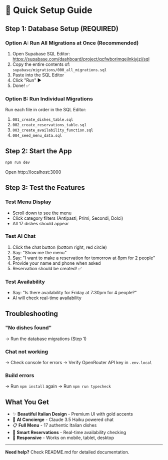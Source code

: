 # 🚀 Quick Setup Guide

## Step 1: Database Setup (REQUIRED)

### Option A: Run All Migrations at Once (Recommended)

1. Open Supabase SQL Editor: https://supabase.com/dashboard/project/qcfwborimqejlnkjyjzi/sql
2. Copy the entire contents of: `supabase/migrations/000_all_migrations.sql`
3. Paste into the SQL Editor
4. Click "Run" ▶️
5. Done! ✅

### Option B: Run Individual Migrations

Run each file in order in the SQL Editor:
1. `001_create_dishes_table.sql`
2. `002_create_reservations_table.sql`
3. `003_create_availability_function.sql`
4. `004_seed_menu_data.sql`

## Step 2: Start the App

```bash
npm run dev
```

Open http://localhost:3000

## Step 3: Test the Features

### Test Menu Display
- Scroll down to see the menu
- Click category filters (Antipasti, Primi, Secondi, Dolci)
- All 17 dishes should appear

### Test AI Chat
1. Click the chat button (bottom right, red circle)
2. Say: "Show me the menu"
3. Say: "I want to make a reservation for tomorrow at 8pm for 2 people"
4. Provide your name and phone when asked
5. Reservation should be created! ✅

### Test Availability
- Say: "Is there availability for Friday at 7:30pm for 4 people?"
- AI will check real-time availability

## Troubleshooting

### "No dishes found"
→ Run the database migrations (Step 1)

### Chat not working
→ Check console for errors
→ Verify OpenRouter API key in `.env.local`

### Build errors
→ Run `npm install` again
→ Run `npm run typecheck`

## What You Get

- ✨ **Beautiful Italian Design** - Premium UI with gold accents
- 🤖 **AI Concierge** - Claude 3.5 Haiku powered chat
- 📋 **Full Menu** - 17 authentic Italian dishes
- 📅 **Smart Reservations** - Real-time availability checking
- 📱 **Responsive** - Works on mobile, tablet, desktop

---

**Need help?** Check README.md for detailed documentation.
